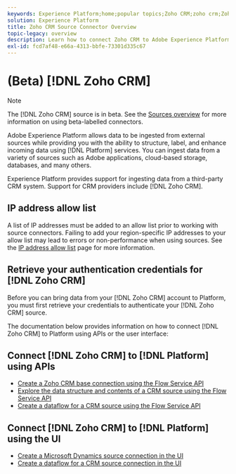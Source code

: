 ```yaml
---
keywords: Experience Platform;home;popular topics;Zoho CRM;zoho crm;Zoho;zoho
solution: Experience Platform
title: Zoho CRM Source Connector Overview
topic-legacy: overview
description: Learn how to connect Zoho CRM to Adobe Experience Platform using APIs or the user interface.
exl-id: fcd7af48-e66a-4313-bbfe-73301d335c67
---
```

# (Beta) [!DNL Zoho CRM]

>[!NOTE]
>
>The [!DNL Zoho CRM] source is in beta. See the [Sources overview](../../home.md#terms-and-conditions) for more information on using beta-labelled connectors.

Adobe Experience Platform allows data to be ingested from external sources while providing you with the ability to structure, label, and enhance incoming data using [!DNL Platform] services. You can ingest data from a variety of sources such as Adobe applications, cloud-based storage, databases, and many others.

Experience Platform provides support for ingesting data from a third-party CRM system. Support for CRM providers include [!DNL Zoho CRM].

## IP address allow list

A list of IP addresses must be added to an allow list prior to working with source connectors. Failing to add your region-specific IP addresses to your allow list may lead to errors or non-performance when using sources. See the [IP address allow list](../../ip-address-allow-list.md) page for more information.

## Retrieve your authentication credentials for [!DNL Zoho CRM]

Before you can bring data from your [!DNL Zoho CRM] account to Platform, you must first retrieve your credentials to authenticate your [!DNL Zoho CRM] source.

The documentation below provides information on how to connect [!DNL Zoho CRM] to Platform using APIs or the user interface:

## Connect [!DNL Zoho CRM] to [!DNL Platform] using APIs

- [Create a Zoho CRM base connection using the Flow Service API](../../tutorials/api/create/crm/zoho.md)
- [Explore the data structure and contents of a CRM source using the Flow Service API](../../tutorials/api/explore/crm.md)
- [Create a dataflow for a CRM source using the Flow Service API](../../tutorials/api/collect/crm.md)

## Connect [!DNL Zoho CRM] to [!DNL Platform] using the UI

- [Create a Microsoft Dynamics source connection in the UI](../../tutorials/ui/create/crm/zoho.md)
- [Create a dataflow for a CRM source connection in the UI](../../tutorials/ui/dataflow/crm.md)
